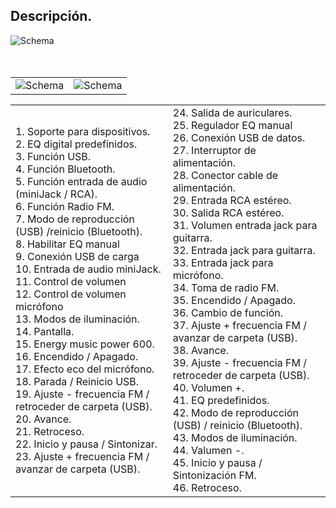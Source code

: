 ## Descripción.


![Schema](http://static.energysistem.com/images/manuals/42360/59c36d97f1ac2.jpg)<br> <br> <br>

|  |  |
|:-------|:-------|
|![Schema](http://static.energysistem.com/images/manuals/42360/59c36e1f28f30.jpg)|![Schema](http://static.energysistem.com/images/manuals/42360/59c375cb14b60.jpg)|

|  |  |
|:-------|:-------|
|1. Soporte para dispositivos. <br>2. EQ digital predefinidos. <br>3. Función USB. <br>4. Función Bluetooth. <br>5. Función entrada de audio <br> (miniJack / RCA). <br>6. Función Radio FM. <br>7. Modo de reproducción (USB) /reinicio (Bluetooth). <br>8. Habilitar EQ manual <br>9. Conexión USB de carga <br>10. Entrada de audio miniJack. <br>11. Control de volumen <br>12. Control de volumen micrófono <br>13. Modos de iluminación. <br>14. Pantalla. <br>15. Energy music power 600. <br>16. Encendido / Apagado. <br>17. Efecto eco del micrófono. <br>18. Parada / Reinicio USB. <br>19. Ajuste - frecuencia FM / retroceder de carpeta (USB). <br>20. Avance. <br>21. Retroceso. <br>22. Inicio y pausa / Sintonizar. <br>23. Ajuste + frecuencia FM / avanzar de carpeta (USB).|24. Salida de auriculares. <br>25. Regulador EQ manual <br>26. Conexión USB de datos. <br>27. Interruptor de alimentación. <br>28. Conector cable de alimentación. <br>29. Entrada RCA estéreo. <br>30. Salida RCA estéreo. <br>31. Volumen entrada jack para guitarra. <br>32. Entrada jack para guitarra. <br>33. Entrada jack para micrófono. <br>34. Toma de radio FM. <br>35. Encendido / Apagado. <br>36. Cambio de función. <br>37. Ajuste + frecuencia FM / avanzar de carpeta (USB). <br>38. Avance. <br>39. Ajuste - frecuencia FM / retroceder de carpeta (USB). <br>40. Volumen +. <br>41. EQ predefinidos. <br>42. Modo de reproducción (USB) / reinicio (Bluetooth). <br>43. Modos de iluminación. <br>44. Valumen -. <br>45. Inicio y pausa / Sintonización FM. <br>46. Retroceso.|




